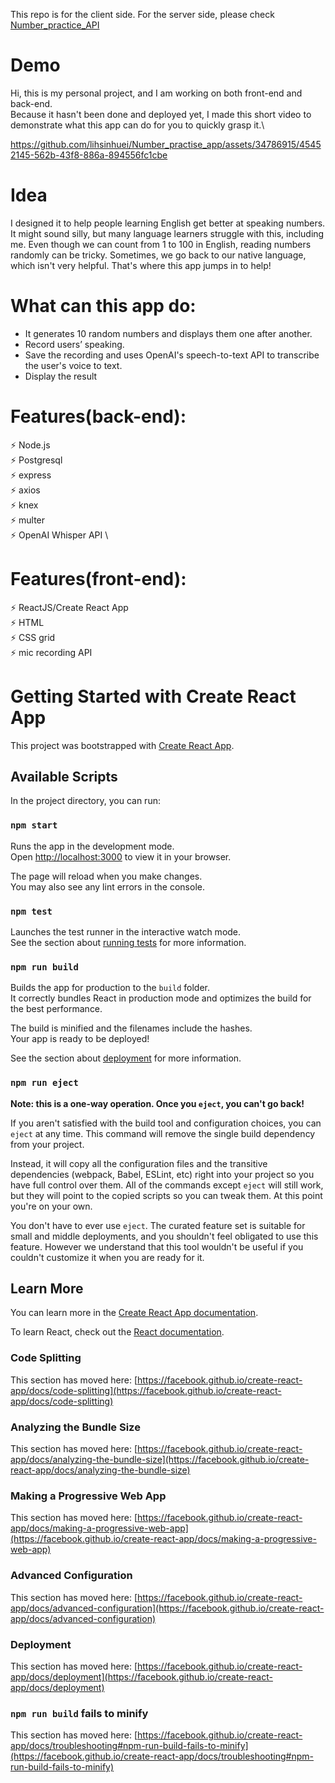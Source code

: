 This repo is for the client side. For the server side, please check [Number_practice_API](https://github.com/lihsinhuei/Number_practise_api) 

# Demo
Hi, this is my personal project, and I am working on both front-end and back-end.\
Because it hasn't been done and deployed yet, I made this short video to demonstrate what this app can do for you to quickly grasp it.\

https://github.com/lihsinhuei/Number_practise_app/assets/34786915/45452145-562b-43f8-886a-894556fc1cbe

# Idea
I designed it to help people learning English get better at speaking numbers. 
 It might sound silly, but many language learners struggle with this, including me. 
Even though we can count from 1 to 100 in English, reading numbers randomly can be tricky. 
Sometimes, we go back to our native language, which isn't very helpful. That's where this app jumps in to help!
                    
# What can this app do: 
- It generates 10 random numbers and displays them one after another.
- Record users’ speaking. 
- Save the recording and uses OpenAI's speech-to-text API to transcribe the user's voice to text. 
- Display the result

# Features(back-end):
⚡️ Node.js\
⚡️ Postgresql\
⚡️ express\
⚡️ axios\
⚡️ knex\
⚡️ multer\
⚡️ OpenAI Whisper API \

# Features(front-end):
⚡️ ReactJS/Create React App\
⚡️ HTML\
⚡️ CSS grid\
⚡️ mic recording API 



# Getting Started with Create React App

This project was bootstrapped with [Create React App](https://github.com/facebook/create-react-app).

## Available Scripts

In the project directory, you can run:

### `npm start`

Runs the app in the development mode.\
Open [http://localhost:3000](http://localhost:3000) to view it in your browser.

The page will reload when you make changes.\
You may also see any lint errors in the console.

### `npm test`

Launches the test runner in the interactive watch mode.\
See the section about [running tests](https://facebook.github.io/create-react-app/docs/running-tests) for more information.

### `npm run build`

Builds the app for production to the `build` folder.\
It correctly bundles React in production mode and optimizes the build for the best performance.

The build is minified and the filenames include the hashes.\
Your app is ready to be deployed!

See the section about [deployment](https://facebook.github.io/create-react-app/docs/deployment) for more information.

### `npm run eject`

**Note: this is a one-way operation. Once you `eject`, you can't go back!**

If you aren't satisfied with the build tool and configuration choices, you can `eject` at any time. This command will remove the single build dependency from your project.

Instead, it will copy all the configuration files and the transitive dependencies (webpack, Babel, ESLint, etc) right into your project so you have full control over them. All of the commands except `eject` will still work, but they will point to the copied scripts so you can tweak them. At this point you're on your own.

You don't have to ever use `eject`. The curated feature set is suitable for small and middle deployments, and you shouldn't feel obligated to use this feature. However we understand that this tool wouldn't be useful if you couldn't customize it when you are ready for it.

## Learn More

You can learn more in the [Create React App documentation](https://facebook.github.io/create-react-app/docs/getting-started).

To learn React, check out the [React documentation](https://reactjs.org/).

### Code Splitting

This section has moved here: [https://facebook.github.io/create-react-app/docs/code-splitting](https://facebook.github.io/create-react-app/docs/code-splitting)

### Analyzing the Bundle Size

This section has moved here: [https://facebook.github.io/create-react-app/docs/analyzing-the-bundle-size](https://facebook.github.io/create-react-app/docs/analyzing-the-bundle-size)

### Making a Progressive Web App

This section has moved here: [https://facebook.github.io/create-react-app/docs/making-a-progressive-web-app](https://facebook.github.io/create-react-app/docs/making-a-progressive-web-app)

### Advanced Configuration

This section has moved here: [https://facebook.github.io/create-react-app/docs/advanced-configuration](https://facebook.github.io/create-react-app/docs/advanced-configuration)

### Deployment

This section has moved here: [https://facebook.github.io/create-react-app/docs/deployment](https://facebook.github.io/create-react-app/docs/deployment)

### `npm run build` fails to minify

This section has moved here: [https://facebook.github.io/create-react-app/docs/troubleshooting#npm-run-build-fails-to-minify](https://facebook.github.io/create-react-app/docs/troubleshooting#npm-run-build-fails-to-minify)
